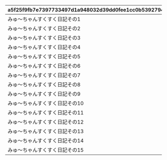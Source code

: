|a5f25f9fb7e7397733497d1a948032d39dd0fee1cc0b5392794a334b8261fe22|d09fa2e59fa55ae353b4df8e03945cd31d762eea782bd09558f681b5f32c7b0f|a34f87a696890b8f31fe0468acf98548351fabfbec3bdf1718c64948aaf6c73d|350ff75df84615c1e7b1de2a3fbec8d2d0ea0c4daaa195c8486f4ca2d708998b|afc1f81bbe8b1a43bd8df0f8129bd23b76c8202cc698c5f5071c9f5ba6d96665|27c6df9731985e8f87f0e0e4dac4b39ff878d5bf357a448b128b013f95d8b8da|171b8045b16a8b0dae742d9d7e2e3814e4ead5d4378707f299f5e9a4e7559f0a|
| --- | --- | --- | --- | --- | --- | --- |
|みゅ～ちゃんすくすく日記その1|1009801|0|20053103|0|2022/07/31 12:00:00|10098|
|みゅ～ちゃんすくすく日記その2|1009802|1009801|0|5098001|2022/07/31 12:00:00|10098|
|みゅ～ちゃんすくすく日記その3|1009803|1009802|0|5098002|2022/08/01 5:00:00|10098|
|みゅ～ちゃんすくすく日記その4|1009804|1009803|0|5098002|2022/08/02 5:00:00|10098|
|みゅ～ちゃんすくすく日記その5|1009805|1009804|0|5098002|2022/08/03 5:00:00|10098|
|みゅ～ちゃんすくすく日記その6|1009806|1009805|0|5098002|2022/08/04 5:00:00|10098|
|みゅ～ちゃんすくすく日記その7|1009807|1009806|0|5098003|2022/08/05 5:00:00|10098|
|みゅ～ちゃんすくすく日記その8|1009808|1009807|0|5098003|2022/08/06 5:00:00|10098|
|みゅ～ちゃんすくすく日記その9|1009809|1009808|0|5098004|2022/08/07 5:00:00|10098|
|みゅ～ちゃんすくすく日記その10|1009810|1009809|0|5098005|2022/08/08 5:00:00|10098|
|みゅ～ちゃんすくすく日記その11|1009811|1009810|0|5098005|2022/08/09 5:00:00|10098|
|みゅ～ちゃんすくすく日記その12|1009812|1009811|0|5098005|2022/08/10 5:00:00|10098|
|みゅ～ちゃんすくすく日記その13|1009813|1009812|0|5098005|2022/08/11 5:00:00|10098|
|みゅ～ちゃんすくすく日記その14|1009814|1009813|0|5098006|2022/08/12 5:00:00|10098|
|みゅ～ちゃんすくすく日記その15|1009815|1009814|0|5098007|2022/08/14 5:00:00|10098|